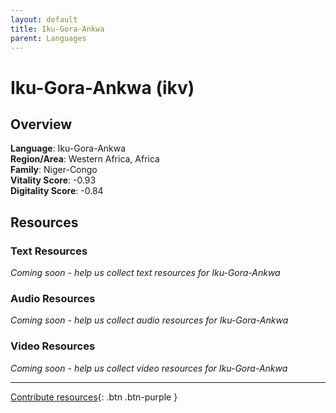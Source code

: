 ```yaml
---
layout: default
title: Iku-Gora-Ankwa
parent: Languages
---
```


# Iku-Gora-Ankwa (ikv)

## Overview

**Language**: Iku-Gora-Ankwa  
**Region/Area**: Western Africa, Africa  
**Family**: Niger-Congo  
**Vitality Score**: -0.93  
**Digitality Score**: -0.84  

## Resources

### Text Resources
*Coming soon - help us collect text resources for Iku-Gora-Ankwa*

### Audio Resources
*Coming soon - help us collect audio resources for Iku-Gora-Ankwa*

### Video Resources
*Coming soon - help us collect video resources for Iku-Gora-Ankwa*

---

[Contribute resources](https://fairtrain.github.io/){: .btn .btn-purple }
